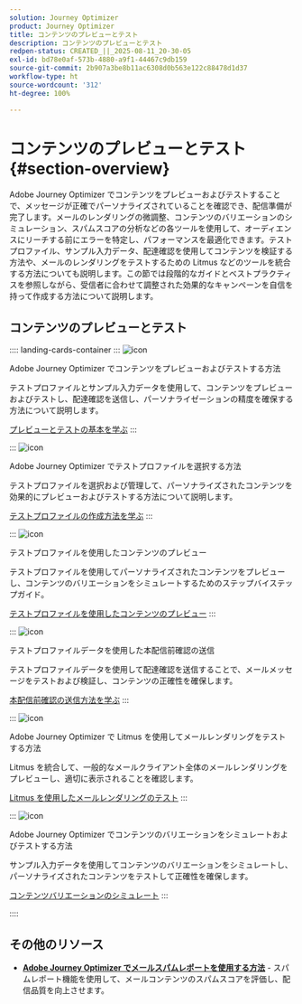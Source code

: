 ```yaml
---
solution: Journey Optimizer
product: Journey Optimizer
title: コンテンツのプレビューとテスト
description: コンテンツのプレビューとテスト
redpen-status: CREATED_||_2025-08-11_20-30-05
exl-id: bd78e0af-573b-4880-a9f1-44467c9db159
source-git-commit: 2b907a3be8b11ac6308d0b563e122c88478d1d37
workflow-type: ht
source-wordcount: '312'
ht-degree: 100%

---
```


# コンテンツのプレビューとテスト{#section-overview}

Adobe Journey Optimizer でコンテンツをプレビューおよびテストすることで、メッセージが正確でパーソナライズされていることを確認でき、配信準備が完了します。メールのレンダリングの微調整、コンテンツのバリエーションのシミュレーション、スパムスコアの分析などの各ツールを使用して、オーディエンスにリーチする前にエラーを特定し、パフォーマンスを最適化できます。テストプロファイル、サンプル入力データ、配達確認を使用してコンテンツを検証する方法や、メールのレンダリングをテストするための Litmus などのツールを統合する方法についても説明します。この節では段階的なガイドとベストプラクティスを参照しながら、受信者に合わせて調整された効果的なキャンペーンを自信を持って作成する方法について説明します。

## コンテンツのプレビューとテスト

:::: landing-cards-container
:::
![icon](https://cdn.experienceleague.adobe.com/icons/circle-play.svg)

Adobe Journey Optimizer でコンテンツをプレビューおよびテストする方法

テストプロファイルとサンプル入力データを使用して、コンテンツをプレビューおよびテストし、配達確認を送信し、パーソナライゼーションの精度を確保する方法について説明します。

[プレビューとテストの基本を学ぶ](../using/content-management/preview-test.md)
:::

:::
![icon](https://cdn.experienceleague.adobe.com/icons/list-check.svg)

Adobe Journey Optimizer でテストプロファイルを選択する方法

テストプロファイルを選択および管理して、パーソナライズされたコンテンツを効果的にプレビューおよびテストする方法について説明します。

[テストプロファイルの作成方法を学ぶ](../using/content-management/test-profiles.md)
:::

:::
![icon](https://cdn.experienceleague.adobe.com/icons/bullseye.svg)

テストプロファイルを使用したコンテンツのプレビュー

テストプロファイルを使用してパーソナライズされたコンテンツをプレビューし、コンテンツのバリエーションをシミュレートするためのステップバイステップガイド。

[テストプロファイルを使用したコンテンツのプレビュー](../using/content-management/preview.md)
:::

:::
![icon](https://cdn.experienceleague.adobe.com/icons/envelope.svg)

テストプロファイルデータを使用した本配信前確認の送信

テストプロファイルデータを使用して配達確認を送信することで、メールメッセージをテストおよび検証し、コンテンツの正確性を確保します。

[本配信前確認の送信方法を学ぶ](../using/content-management/proofs.md)
:::

:::
![icon](https://cdn.experienceleague.adobe.com/icons/eye.svg)

Adobe Journey Optimizer で Litmus を使用してメールレンダリングをテストする方法

Litmus を統合して、一般的なメールクライアント全体のメールレンダリングをプレビューし、適切に表示されることを確認します。

[Litmus を使用したメールレンダリングのテスト](../using/content-management/rendering.md)
:::

:::
![icon](https://cdn.experienceleague.adobe.com/icons/code-branch.svg)

Adobe Journey Optimizer でコンテンツのバリエーションをシミュレートおよびテストする方法

サンプル入力データを使用してコンテンツのバリエーションをシミュレートし、パーソナライズされたコンテンツをテストして正確性を確保します。

[コンテンツバリエーションのシミュレート](../using/test-approve/simulate-sample-input.md)
:::

::::


## その他のリソース

- **[Adobe Journey Optimizer でメールスパムレポートを使用する方法](../using/content-management/spam-report.md)** - スパムレポート機能を使用して、メールコンテンツのスパムスコアを評価し、配信品質を向上させます。
